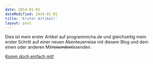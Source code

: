 ```yaml
---
date: 2014-01-01
dateModified: 2014-01-01
title: 'Erster Artikel!'
layout: post
---
```


Dies ist mein erster Artikel auf programmicha.de und gleichzeitig mein erster Schritt auf einer neuen Abenteuerreise mit diesem Blog und dem einen oder anderen Mit<del>reisenden</del>lesenden.

[Komm doch einfach mit!](http://programmicha.de/)